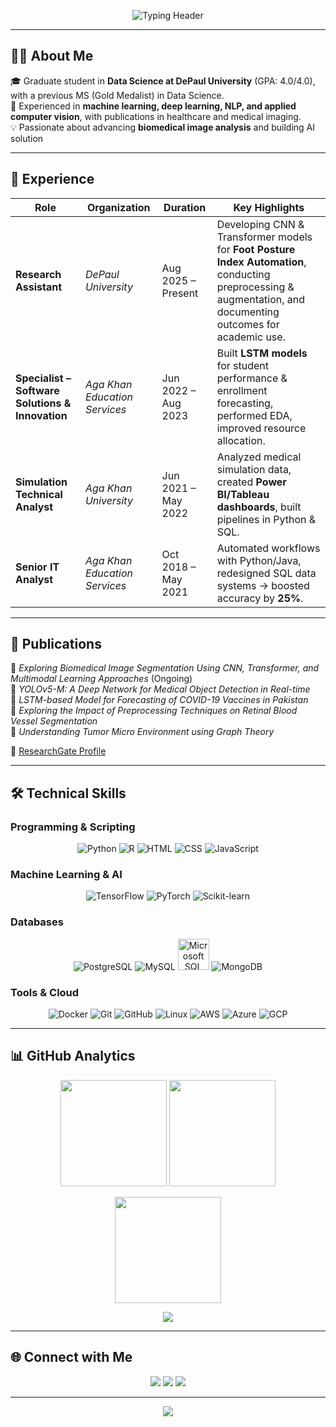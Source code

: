 <!-- Header -->
<p align="center">
  <img src="https://readme-typing-svg.herokuapp.com?font=Fira+Code&size=32&duration=2500&pause=1000&center=true&vCenter=true&multiline=true&width=800&height=220&lines=Hi+👋,+I'm+Saba+Bashir!;My+Interests+💡:;AI+%7C+Machine+Learning+%F0%9F%A7%91;Deep+Learning+%7C+Computer+Vision+%F0%9F%92%BB;Data+Science+%7C+Data+Analytics+%F0%9F%93%9D&color=1E90FF,FF4500,32CD32,FFD700,00CED1" alt="Typing Header"/>
</p>








---

## 👩‍💻 About Me
🎓 Graduate student in **Data Science at DePaul University** (GPA: 4.0/4.0), with a previous MS (Gold Medalist) in Data Science.  
🔬 Experienced in **machine learning, deep learning, NLP, and applied computer vision**, with publications in healthcare and medical imaging.  
💡 Passionate about advancing **biomedical image analysis** and building AI solution


---

## 💼 Experience
| Role | Organization | Duration | Key Highlights |
|------|--------------|----------|----------------|
| **Research Assistant** | *DePaul University* | Aug 2025 – Present | Developing CNN & Transformer models for **Foot Posture Index Automation**, conducting preprocessing & augmentation, and documenting outcomes for academic use. |
| **Specialist – Software Solutions & Innovation** | *Aga Khan Education Services* | Jun 2022 – Aug 2023 | Built **LSTM models** for student performance & enrollment forecasting, performed EDA, improved resource allocation. |
| **Simulation Technical Analyst** | *Aga Khan University* | Jun 2021 – May 2022 | Analyzed medical simulation data, created **Power BI/Tableau dashboards**, built pipelines in Python & SQL. |
| **Senior IT Analyst** | *Aga Khan Education Services* | Oct 2018 – May 2021 | Automated workflows with Python/Java, redesigned SQL data systems → boosted accuracy by **25%**. |

---

## 📑 Publications
📘 *Exploring Biomedical Image Segmentation Using CNN, Transformer, and Multimodal Learning Approaches* (Ongoing)  
📘 *YOLOv5-M: A Deep Network for Medical Object Detection in Real-time*  
📘 *LSTM-based Model for Forecasting of COVID-19 Vaccines in Pakistan*  
📘 *Exploring the Impact of Preprocessing Techniques on Retinal Blood Vessel Segmentation*  
📘 *Understanding Tumor Micro Environment using Graph Theory*  

🔗 [ResearchGate Profile](https://www.researchgate.net/profile/Saba-Bashir-16?ev=hdr_xprf)  

---

## 🛠️ Technical Skills

### Programming & Scripting
<p align="center">
  <img src="https://skillicons.dev/icons?i=python" alt="Python" title="Python" />
  <img src="https://skillicons.dev/icons?i=r" alt="R" title="R" />
  <img src="https://skillicons.dev/icons?i=html" alt="HTML" title="HTML" />
  <img src="https://skillicons.dev/icons?i=css" alt="CSS" title="CSS" />
  <img src="https://skillicons.dev/icons?i=js" alt="JavaScript" title="JavaScript" />
</p>

### Machine Learning & AI
<p align="center">
  <img src="https://skillicons.dev/icons?i=tensorflow" alt="TensorFlow" title="TensorFlow" />
  <img src="https://skillicons.dev/icons?i=pytorch" alt="PyTorch" title="PyTorch" />
  <img src="https://skillicons.dev/icons?i=sklearn" alt="Scikit-learn" title="Scikit-learn" />
</p>

### Databases
<p align="center">
  <img src="https://skillicons.dev/icons?i=postgres" alt="PostgreSQL" title="PostgreSQL" />
  <img src="https://skillicons.dev/icons?i=mysql" alt="MySQL" title="MySQL" />
  <img src="https://upload.wikimedia.org/wikipedia/commons/6/6b/Microsoft_SQL_Server_2025_icon.svg" alt="Microsoft SQL Server" title="Microsoft SQL Server" width="50" height="50" />
  <img src="https://skillicons.dev/icons?i=mongodb" alt="MongoDB" title="MongoDB" />
</p>

### Tools & Cloud
<p align="center">
  <img src="https://skillicons.dev/icons?i=docker" alt="Docker" title="Docker" />
  <img src="https://skillicons.dev/icons?i=git" alt="Git" title="Git" />
  <img src="https://skillicons.dev/icons?i=github" alt="GitHub" title="GitHub" />
  <img src="https://skillicons.dev/icons?i=linux" alt="Linux" title="Linux" />
  <img src="https://skillicons.dev/icons?i=aws" alt="AWS" title="AWS" />
  <img src="https://skillicons.dev/icons?i=azure" alt="Azure" title="Azure" />
  <img src="https://skillicons.dev/icons?i=gcp" alt="GCP" title="GCP" />
</p>


---

## 📊 GitHub Analytics
<p align="center">
  <img src="https://github-readme-stats.vercel.app/api?username=sabalalani&show_icons=true&theme=radical" height="170"/>
  <img src="https://github-readme-stats.vercel.app/api/top-langs/?username=sabalalani&layout=compact&theme=radical" height="170"/>
</p>

<p align="center">
  <img src="https://github-readme-streak-stats.herokuapp.com/?user=sabalalani&theme=radical" height="170"/>
</p>

<p align="center">
  <img src="https://github-profile-summary-cards.vercel.app/api/cards/profile-details?username=sabalalani&theme=radical"/>
</p>

---

## 🌐 Connect with Me
<p align="center">
  <a href="https://www.linkedin.com/in/saba-bashir-1a046b147/"><img src="https://img.shields.io/badge/LinkedIn-blue?style=for-the-badge&logo=linkedin"/></a>
  <a href="mailto:sabalalani25@gmail.com"><img src="https://img.shields.io/badge/Email-red?style=for-the-badge&logo=gmail"/></a>
  <a href="https://www.researchgate.net/profile/Saba-Bashir-16?ev=hdr_xprf"><img src="https://img.shields.io/badge/ResearchGate-green?style=for-the-badge&logo=researchgate"/></a>
</p>

---

<p align="center">
  <img src="https://capsule-render.vercel.app/api?type=waving&color=gradient&height=100&section=footer"/>
</p>
